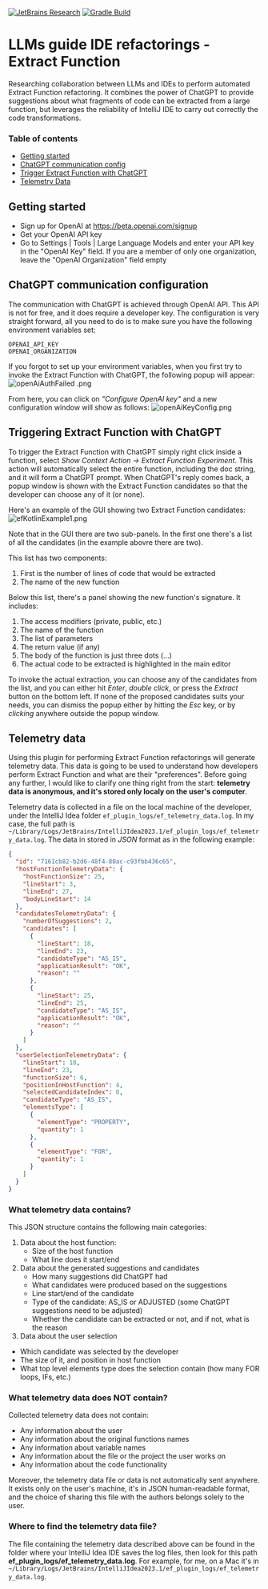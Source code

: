 [![JetBrains Research](https://jb.gg/badges/research.svg)](https://confluence.jetbrains.com/display/ALL/JetBrains+on+GitHub)
[![Gradle Build](https://github.com/JetBrains-Research/llm-guide-refactorings/actions/workflows/gradle-build.yml/badge.svg)](https://github.com/JetBrains-Research/llm-guide-refactorings/actions/workflows/gradle-build.yml)

# LLMs guide IDE refactorings - Extract Function

<!-- Plugin description -->
Researching collaboration between LLMs and IDEs to perform automated Extract Function refactoring. It combines the 
power of ChatGPT to provide suggestions about what fragments of code can be extracted from a large function, but leverages
the reliability of IntelliJ IDE to carry out correctly the code transformations.
<!-- Plugin description end -->

### Table of contents

- [Getting started](#getting-started)
- [ChatGPT communication config](#chatgpt-communication-configuration)
- [Trigger Extract Function with ChatGPT](#triggering-extract-function-with-chatgpt)
- [Telemetry Data](#telemetry-data)

## Getting started

- Sign up for OpenAI at https://beta.openai.com/signup
- Get your OpenAI API key
- Go to Settings | Tools | Large Language Models and enter your API key in the "OpenAI Key" field. If you are a member
  of only one organization, leave the "OpenAI Organization" field empty

## ChatGPT communication configuration

The communication with ChatGPT is achieved through OpenAI API. This API is not for free, and it does require a developer
key. The configuration is very straight forward, all you need to do is to make sure you have the following environment
variables set:

```shell
OPENAI_API_KEY
OPENAI_ORGANIZATION
```

If you forgot to set up your environment variables, when you first try to invoke the Extract Function with ChatGPT,
the following popup will appear:
![openAiAuthFailed .png](readme-images/pngs/OpenAIAuthorizationFailed.png)

From here, you can click on *"Configure OpenAI key"* and a new configuration window will show as follows:
![openAiKeyConfig.png](readme-images%2Fpngs%2FopenAiKeyConfig.png)

## Triggering Extract Function with ChatGPT

To trigger the Extract Function with ChatGPT simply right click inside a function, select *Show Context Action ->
Extract Function Experiment*. This action will automatically select the entire
function, including the doc string, and it will form a ChatGPT prompt. When ChatGPT's reply comes back, a popup window
is shown with the Extract Function candidates so that the developer can choose any of it (or none).

Here's an example of the GUI showing two Extract Function candidates:
![efKotlinExample1.png](readme-images%2Fpngs%2FefKotlinExample1.png)

Note that in the GUI there are two sub-panels. In the first one there's a list of all the candidates (in the example
abovre there are two).

This list has two components:

1. First is the number of lines of code that would be extracted
2. The name of the new function

Below this list, there's a panel showing the new function's signature. It includes:

1. The access modifiers (private, public, etc.)
2. The name of the function
3. The list of parameters
4. The return value (if any)
5. The body of the function is just three dots (...)
6. The actual code to be extracted is highlighted in the main editor

To invoke the actual extraction, you can choose any of the candidates from the list, and you can either hit *Enter*,
*double click*, or press the *Extract* button on the bottom left. If none of the proposed candidates suits your needs,
you can dismiss the popup either by hitting the *Esc* key, or by *clicking* anywhere outside the popup window.

## Telemetry data

Using this plugin for performing Extract Function refactorings will generate telemetry data. This data is going to be
used to understand how developers perform Extract Function and what are their "preferences". Before going any further,
I would like to clarify one thing right from the start: **telemetry data is anonymous, and it's stored only localy on
the user's computer**.

Telemetry data is collected in a file on the local machine of the developer, under the IntelliJ Idea folder
`ef_plugin_logs/ef_telemetry_data.log`. In my case, the full path
is `~/Library/Logs/JetBrains/IntelliJIdea2023.1/ef_plugin_logs/ef_telemetry_data.log`.
The data in stored in *JSON* format as in the following example:

```json
{
  "id": "7161cb82-b2d6-48f4-80ac-c93fbb436c65",
  "hostFunctionTelemetryData": {
    "hostFunctionSize": 25,
    "lineStart": 3,
    "lineEnd": 27,
    "bodyLineStart": 14
  },
  "candidatesTelemetryData": {
    "numberOfSuggestions": 2,
    "candidates": [
      {
        "lineStart": 18,
        "lineEnd": 23,
        "candidateType": "AS_IS",
        "applicationResult": "OK",
        "reason": ""
      },
      {
        "lineStart": 25,
        "lineEnd": 25,
        "candidateType": "AS_IS",
        "applicationResult": "OK",
        "reason": ""
      }
    ]
  },
  "userSelectionTelemetryData": {
    "lineStart": 18,
    "lineEnd": 23,
    "functionSize": 6,
    "positionInHostFunction": 4,
    "selectedCandidateIndex": 0,
    "candidateType": "AS_IS",
    "elementsType": [
      {
        "elementType": "PROPERTY",
        "quantity": 1
      },
      {
        "elementType": "FOR",
        "quantity": 1
      }
    ]
  }
}
```

### What telemetry data contains?

This JSON structure contains the following main categories:

1. Data about the host function:
    * Size of the host function
    * What line does it start/end
2. Data about the generated suggestions and candidates
    * How many suggestions did ChatGPT had
    * What candidates were produced based on the suggestions
    * Line start/end of the candidate
    * Type of the candidate: AS_IS or ADJUSTED (some ChatGPT suggestions need to be adjusted)
    * Whether the candidate can be extracted or not, and if not, what is the reason
3. Data about the user selection

* Which candidate was selected by the developer
* The size of it, and position in host function
* What top level elements type does the selection contain (how many FOR loops, IFs, etc.)

### What telemetry data does NOT contain?

Collected telemetry data does not contain:

* Any information about the user
* Any information about the original functions names
* Any information about variable names
* Any information about the file or the project the user works on
* Any information about the code functionality

Moreover, the telemetry data file or data is not automatically sent anywhere. It exists only on the user's machine,
it's in JSON human-readable format, and the choice of sharing this file with the authors belongs solely to the user.

### Where to find the telemetry data file?
The file containing the telemetry data described above can be found in the folder where your IntelliJ Idea IDE saves
the log files, then look for this path **ef_plugin_logs/ef_telemetry_data.log**. For example, for me, on a Mac it's in 
`~/Library/Logs/JetBrains/IntelliJIdea2023.1/ef_plugin_logs/ef_telemetry_data.log`. 
